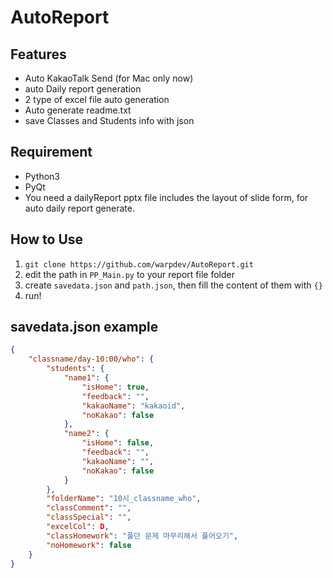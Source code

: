 # AutoReport

## Features
- Auto KakaoTalk Send (for Mac only now)
- auto Daily report generation
- 2 type of excel file auto generation
- Auto generate readme.txt
- save Classes and Students info with json

## Requirement
- Python3
- PyQt
- You need a dailyReport pptx file includes the layout of slide form, for auto daily report generate.

## How to Use
1. `git clone https://github.com/warpdev/AutoReport.git`
2. edit the path in `PP_Main.py` to your report file folder
3. create `savedata.json` and `path.json`, then fill the content of them with `{}`
4. run!

## savedata.json example
```json
{
	"classname/day-10:00/who": {
		"students": {
			"name1": {
				"isHome": true,
				"feedback": "",
				"kakaoName": "kakaoid",
				"noKakao": false
			},
			"name2": {
				"isHome": false,
				"feedback": "",
				"kakaoName": "",
				"noKakao": false
			}
		},
		"folderName": "10시_classname_who",
		"classComment": "",
		"classSpecial": "",
		"excelCol": D,
		"classHomework": "풀던 문제 마무리해서 풀어오기",
		"noHomework": false
	}
}
```
